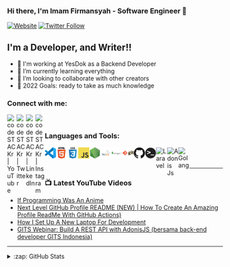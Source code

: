 ### Hi there, I'm Imam Firmansyah - Software Engineer 👋

[![Website](https://img.shields.io/website?label=portofolio.iamfirmansyah&style=for-the-badge&url=https%3A%2F%2Fcodestackr.com)](https://imam-porto.netlify.app/)
[![Twitter Follow](https://img.shields.io/twitter/follow/imfireman_?color=1DA1F2&logo=twitter&style=for-the-badge)](https://twitter.com/imfireman_)

## I'm a Developer, and Writer!!
- 🔭 I'm working at YesDok as a Backend Developer
- 🌱 I’m currently learning everything 
- 👯 I’m looking to collaborate with other creators
- 🥅 2022 Goals: ready to take as much knowledge

### Connect with me:

[<img align="left" alt="codeSTACKr | YouTube" width="22px" src="https://cdn.jsdelivr.net/npm/simple-icons@v3/icons/youtube.svg" />][youtube]
[<img align="left" alt="codeSTACKr | Twitter" width="22px" src="https://cdn.jsdelivr.net/npm/simple-icons@v3/icons/twitter.svg" />][twitter]
[<img align="left" alt="codeSTACKr | LinkedIn" width="22px" src="https://cdn.jsdelivr.net/npm/simple-icons@v3/icons/linkedin.svg" />][linkedin]
[<img align="left" alt="codeSTACKr | Instagram" width="22px" src="https://cdn.jsdelivr.net/npm/simple-icons@v3/icons/instagram.svg" />][instagram]

<br />

### Languages and Tools:

<img align="left" alt="Visual Studio Code" width="26px" src="https://raw.githubusercontent.com/github/explore/80688e429a7d4ef2fca1e82350fe8e3517d3494d/topics/visual-studio-code/visual-studio-code.png" />
<img align="left" alt="HTML5" width="26px" src="https://raw.githubusercontent.com/github/explore/80688e429a7d4ef2fca1e82350fe8e3517d3494d/topics/html/html.png" />
<img align="left" alt="CSS3" width="26px" src="https://raw.githubusercontent.com/github/explore/80688e429a7d4ef2fca1e82350fe8e3517d3494d/topics/css/css.png" />
<img align="left" alt="JavaScript" width="26px" src="https://raw.githubusercontent.com/github/explore/80688e429a7d4ef2fca1e82350fe8e3517d3494d/topics/javascript/javascript.png" />
<img align="left" alt="Node.js" width="26px" src="https://raw.githubusercontent.com/github/explore/80688e429a7d4ef2fca1e82350fe8e3517d3494d/topics/nodejs/nodejs.png" />
<img align="left" alt="MySQL" width="26px" src="https://raw.githubusercontent.com/github/explore/80688e429a7d4ef2fca1e82350fe8e3517d3494d/topics/mysql/mysql.png" />
<img align="left" alt="MongoDB" width="26px" src="https://raw.githubusercontent.com/github/explore/80688e429a7d4ef2fca1e82350fe8e3517d3494d/topics/mongodb/mongodb.png" />
<img align="left" alt="Git" width="26px" src="https://raw.githubusercontent.com/github/explore/80688e429a7d4ef2fca1e82350fe8e3517d3494d/topics/git/git.png" />
<img align="left" alt="GitHub" width="26px" src="https://raw.githubusercontent.com/github/explore/78df643247d429f6cc873026c0622819ad797942/topics/github/github.png" />
<img align="left" alt="Terminal" width="26px" src="https://raw.githubusercontent.com/github/explore/80688e429a7d4ef2fca1e82350fe8e3517d3494d/topics/terminal/terminal.png" />
<img align="left" alt="Laravel" width="26px" src="https://cdn.iconscout.com/icon/free/png-256/laravel-226015.png" />
<img align="left" alt="Adonis Js" width="26px" src="https://camo.githubusercontent.com/92c5e8c943763cca2462e0a8ff1ef64f07c5ae30d6e2a1c7bf159ba0431f7415/687474703a2f2f7265732e636c6f7564696e6172792e636f6d2f61646f6e69736a732f696d6167652f75706c6f61642f715f3130302f76313439373131323637382f61646f6e69732d707572706c655f707a6b6d7a742e737667" />
<img align="left" alt="Golang" width="26px" src="https://ih1.redbubble.net/image.831684040.2455/st,small,507x507-pad,600x600,f8f8f8.u1.jpg" />
<br />
<br />

---

### 📺 Latest YouTube Videos

<!-- YOUTUBE:START -->
- [If Programming Was An Anime](https://www.youtube.com/watch?v=GpFTUBnrpzo)
- [Next Level GitHub Profile README (NEW) | How To Create An Amazing Profile ReadMe With GitHub Actions)](https://www.youtube.com/watch?v=ECuqb5Tv9qI)
- [How I Set Up A New Laptop For Development](https://www.youtube.com/watch?v=ZbQQYUl-ojA)
- [GITS Webinar: Build A REST API with AdonisJS (bersama back-end developer GITS Indonesia)](https://www.youtube.com/watch?v=ajukAx666zk)
<!-- YOUTUBE:END -->
---

<details>
  <summary>:zap: GitHub Stats</summary>

  <img align="left" alt="GithubStat" src="https://github-readme-stats.vercel.app/api?username=iamfirmansyah&show_icons=true&theme=buefy" />

</details>

[website]: https://ngopicode.blogspot.com/
[twitter]: https://twitter.com/imfireman_
[youtube]: https://www.youtube.com/channel/UCrW9FC5lL6VtrNMRa3bbPyg
[instagram]: http://instagram.com/imamfirmansyah._
[linkedin]: https://www.linkedin.com/in/imam-firmansyah-0822a01a7/
